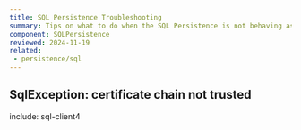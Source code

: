 ```yaml
---
title: SQL Persistence Troubleshooting
summary: Tips on what to do when the SQL Persistence is not behaving as expected
component: SQLPersistence
reviewed: 2024-11-19
related:
 - persistence/sql
---
```


## SqlException: certificate chain not trusted

include: sql-client4
